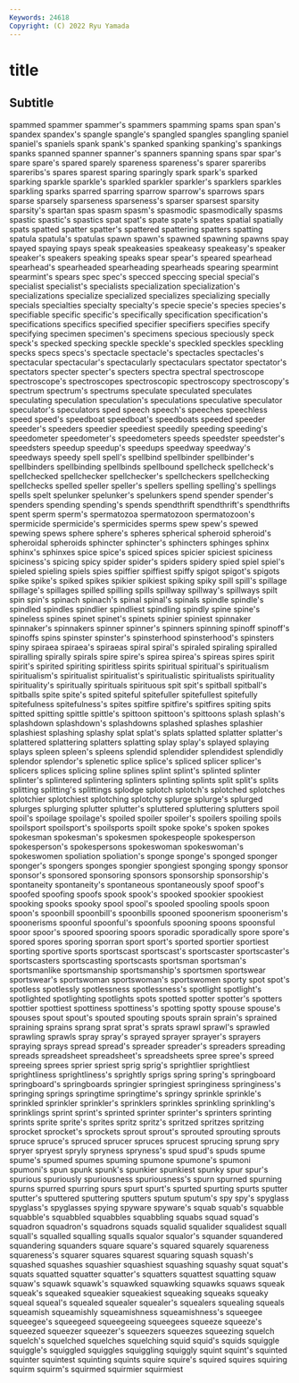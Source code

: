 ```yaml
---
Keywords: 24618
Copyright: (C) 2022 Ryu Yamada
---
```



# title

## Subtitle
 spammed spammer spammer's spammers spamming spams span span's spandex
spandex's spangle spangle's spangled spangles spangling spaniel spaniel's spaniels spank
spank's spanked spanking spanking's spankings spanks spanned spanner spanner's spanners
spanning spans spar spar's spare spare's spared sparely spareness spareness's
sparer spareribs spareribs's spares sparest sparing sparingly spark spark's sparked
sparking sparkle sparkle's sparkled sparkler sparkler's sparklers sparkles sparkling sparks
sparred sparring sparrow sparrow's sparrows spars sparse sparsely sparseness sparseness's
sparser sparsest sparsity sparsity's spartan spas spasm spasm's spasmodic spasmodically
spasms spastic spastic's spastics spat spat's spate spate's spates spatial
spatially spats spatted spatter spatter's spattered spattering spatters spatting spatula
spatula's spatulas spawn spawn's spawned spawning spawns spay spayed spaying
spays speak speakeasies speakeasy speakeasy's speaker speaker's speakers speaking speaks
spear spear's speared spearhead spearhead's spearheaded spearheading spearheads spearing spearmint
spearmint's spears spec spec's specced speccing special special's specialist specialist's
specialists specialization specialization's specializations specialize specialized specializes specializing specially specials
specialties specialty specialty's specie specie's species species's specifiable specific specific's
specifically specification specification's specifications specifics specified specifier specifiers specifies specify
specifying specimen specimen's specimens specious speciously speck speck's specked specking
speckle speckle's speckled speckles speckling specks specs specs's spectacle spectacle's
spectacles spectacles's spectacular spectacular's spectacularly spectaculars spectator spectator's spectators specter
specter's specters spectra spectral spectroscope spectroscope's spectroscopes spectroscopic spectroscopy spectroscopy's
spectrum spectrum's spectrums speculate speculated speculates speculating speculation speculation's speculations
speculative speculator speculator's speculators sped speech speech's speeches speechless speed
speed's speedboat speedboat's speedboats speeded speeder speeder's speeders speedier speediest
speedily speeding speeding's speedometer speedometer's speedometers speeds speedster speedster's speedsters
speedup speedup's speedups speedway speedway's speedways speedy spell spell's spellbind
spellbinder spellbinder's spellbinders spellbinding spellbinds spellbound spellcheck spellcheck's spellchecked spellchecker
spellchecker's spellcheckers spellchecking spellchecks spelled speller speller's spellers spelling spelling's
spellings spells spelt spelunker spelunker's spelunkers spend spender spender's spenders
spending spending's spends spendthrift spendthrift's spendthrifts spent sperm sperm's spermatozoa
spermatozoon spermatozoon's spermicide spermicide's spermicides sperms spew spew's spewed spewing
spews sphere sphere's spheres spherical spheroid spheroid's spheroidal spheroids sphincter
sphincter's sphincters sphinges sphinx sphinx's sphinxes spice spice's spiced spices
spicier spiciest spiciness spiciness's spicing spicy spider spider's spiders spidery
spied spiel spiel's spieled spieling spiels spies spiffier spiffiest spiffy
spigot spigot's spigots spike spike's spiked spikes spikier spikiest spiking
spiky spill spill's spillage spillage's spillages spilled spilling spills spillway
spillway's spillways spilt spin spin's spinach spinach's spinal spinal's spinals
spindle spindle's spindled spindles spindlier spindliest spindling spindly spine spine's
spineless spines spinet spinet's spinets spinier spiniest spinnaker spinnaker's spinnakers
spinner spinner's spinners spinning spinoff spinoff's spinoffs spins spinster spinster's
spinsterhood spinsterhood's spinsters spiny spiraea spiraea's spiraeas spiral spiral's spiraled
spiraling spiralled spiralling spirally spirals spire spire's spirea spirea's spireas
spires spirit spirit's spirited spiriting spiritless spirits spiritual spiritual's spiritualism
spiritualism's spiritualist spiritualist's spiritualistic spiritualists spirituality spirituality's spiritually spirituals spirituous
spit spit's spitball spitball's spitballs spite spite's spited spiteful spitefuller
spitefullest spitefully spitefulness spitefulness's spites spitfire spitfire's spitfires spiting spits
spitted spitting spittle spittle's spittoon spittoon's spittoons splash splash's splashdown
splashdown's splashdowns splashed splashes splashier splashiest splashing splashy splat splat's
splats splatted splatter splatter's splattered splattering splatters splatting splay splay's
splayed splaying splays spleen spleen's spleens splendid splendider splendidest splendidly
splendor splendor's splenetic splice splice's spliced splicer splicer's splicers splices
splicing spline splines splint splint's splinted splinter splinter's splintered splintering
splinters splinting splints split split's splits splitting splitting's splittings splodge
splotch splotch's splotched splotches splotchier splotchiest splotching splotchy splurge splurge's
splurged splurges splurging splutter splutter's spluttered spluttering splutters spoil spoil's
spoilage spoilage's spoiled spoiler spoiler's spoilers spoiling spoils spoilsport spoilsport's
spoilsports spoilt spoke spoke's spoken spokes spokesman spokesman's spokesmen spokespeople
spokesperson spokesperson's spokespersons spokeswoman spokeswoman's spokeswomen spoliation spoliation's sponge sponge's
sponged sponger sponger's spongers sponges spongier spongiest sponging spongy sponsor
sponsor's sponsored sponsoring sponsors sponsorship sponsorship's spontaneity spontaneity's spontaneous spontaneously
spoof spoof's spoofed spoofing spoofs spook spook's spooked spookier spookiest
spooking spooks spooky spool spool's spooled spooling spools spoon spoon's
spoonbill spoonbill's spoonbills spooned spoonerism spoonerism's spoonerisms spoonful spoonful's spoonfuls
spooning spoons spoonsful spoor spoor's spoored spooring spoors sporadic sporadically
spore spore's spored spores sporing sporran sport sport's sported sportier
sportiest sporting sportive sports sportscast sportscast's sportscaster sportscaster's sportscasters sportscasting
sportscasts sportsman sportsman's sportsmanlike sportsmanship sportsmanship's sportsmen sportswear sportswear's sportswoman
sportswoman's sportswomen sporty spot spot's spotless spotlessly spotlessness spotlessness's spotlight
spotlight's spotlighted spotlighting spotlights spots spotted spotter spotter's spotters spottier
spottiest spottiness spottiness's spotting spotty spouse spouse's spouses spout spout's
spouted spouting spouts sprain sprain's sprained spraining sprains sprang sprat
sprat's sprats sprawl sprawl's sprawled sprawling sprawls spray spray's sprayed
sprayer sprayer's sprayers spraying sprays spread spread's spreader spreader's spreaders
spreading spreads spreadsheet spreadsheet's spreadsheets spree spree's spreed spreeing sprees
sprier spriest sprig sprig's sprightlier sprightliest sprightliness sprightliness's sprightly sprigs
spring spring's springboard springboard's springboards springier springiest springiness springiness's springing
springs springtime springtime's springy sprinkle sprinkle's sprinkled sprinkler sprinkler's sprinklers
sprinkles sprinkling sprinkling's sprinklings sprint sprint's sprinted sprinter sprinter's sprinters
sprinting sprints sprite sprite's sprites spritz spritz's spritzed spritzes spritzing
sprocket sprocket's sprockets sprout sprout's sprouted sprouting sprouts spruce spruce's
spruced sprucer spruces sprucest sprucing sprung spry spryer spryest spryly
spryness spryness's spud spud's spuds spume spume's spumed spumes spuming
spumone spumone's spumoni spumoni's spun spunk spunk's spunkier spunkiest spunky
spur spur's spurious spuriously spuriousness spuriousness's spurn spurned spurning spurns
spurred spurring spurs spurt spurt's spurted spurting spurts sputter sputter's
sputtered sputtering sputters sputum sputum's spy spy's spyglass spyglass's spyglasses
spying spyware spyware's squab squab's squabble squabble's squabbled squabbles squabbling
squabs squad squad's squadron squadron's squadrons squads squalid squalider squalidest
squall squall's squalled squalling squalls squalor squalor's squander squandered squandering
squanders square square's squared squarely squareness squareness's squarer squares squarest
squaring squash squash's squashed squashes squashier squashiest squashing squashy squat
squat's squats squatted squatter squatter's squatters squattest squatting squaw squaw's
squawk squawk's squawked squawking squawks squaws squeak squeak's squeaked squeakier
squeakiest squeaking squeaks squeaky squeal squeal's squealed squealer squealer's squealers
squealing squeals squeamish squeamishly squeamishness squeamishness's squeegee squeegee's squeegeed squeegeeing
squeegees squeeze squeeze's squeezed squeezer squeezer's squeezers squeezes squeezing squelch
squelch's squelched squelches squelching squid squid's squids squiggle squiggle's squiggled
squiggles squiggling squiggly squint squint's squinted squinter squintest squinting squints
squire squire's squired squires squiring squirm squirm's squirmed squirmier squirmiest
